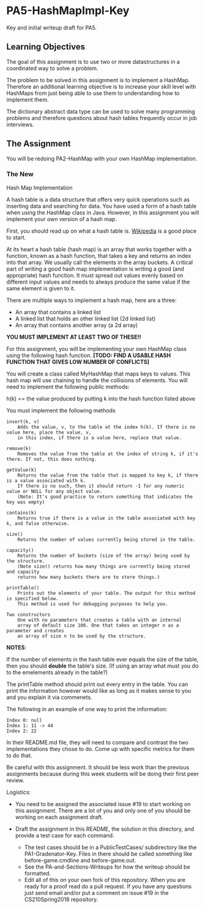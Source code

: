 # PA5-HashMapImpl-Key
Key and initial writeup draft for PA5.

## Learning Objectives

The goal of this assignment is to use two or more datastructures
in a coordinated way to solve a problem.

The problem to be solved in this assignment is to implement a 
HashMap.  Therefore an additional learning objective is to 
increase your skill level with HashMaps from just being able 
to use them to understanding how to implement them.

The dictionary abstract data type can be used to solve many
programming problems and therefore questions about hash tables 
frequently occur in job interviews.

## The Assignment

You will be redoing PA2-HashMap with your own HashMap implementation.

### The New
Hash Map Implementation


A hash table is a data structure that offers very quick operations such as inserting data
and searching for data. You have used a form of a hash table when using the HashMap
class in Java. However, in this assignment you will implement your own version of a hash map.


First, you should read up on what a hash table is. [Wikipedia](https://en.wikipedia.org/wiki/Hash_table) is a good place to start.

At its heart a hash table (hash map) is an array that works together with a function,
known as a hash function, that takes a key and returns an index into that array. We
usually call the elements in the array buckets. A critical part of writing a good
hash map implementation is writing a good (and appropriate) hash function. It must
spread out values evenly based on different input values and needs to always produce
the same value if the same element is given to it.


There are multiple ways to implement a hash map, here are a three:
- An array that contains a linked list
- A linked list that holds an other linked list (2d linked list)
- An array that contains another array (a 2d array)

**YOU MUST IMPLEMENT AT LEAST TWO OF THESE!!**


For this assignment, you will be implementing your own HashMap class using the following hash function.
**[TODO: FIND A USABLE HASH FUNCTION THAT GIVES LOW NUMBER OF CONFLICTS]**



You will create a class called MyHashMap that maps keys to values. This hash map will use chaining to handle the collisions of elements. You will need to implement the following public methods:


h(k) == the value produced by putting k into the hash function listed above 

You must implement the following methods
```
insert(k, v)
	Adds the value, v, to the table at the index h(k). If there is no value here, place the value, v,
	in this index, if there is a value here, replace that value.

remove(k) 
	Removes the value from the table at the index of string k, if it's there. If not, this does nothing. 

getValue(k) 
	Returns the value from the table that is mapped to key k, if there is a value associated with k.
	If there is no such, then it should return -1 for any numeric value or NULL for any object value.
	(Note: It's good practice to return something that indicates the key was empty)

contains(k)
	Returns true if there is a value in the table associated with key k, and false otherwise.

size() 
	Returns the number of values currently being stored in the table.

capacity()
	Returns the number of buckets (size of the array) being used by the structure.
	(Note size() returns how many things are currently being stored and capacity
	returns how many buckets there are to store things.)

printTable() 
	Prints out the elements of your table. The output for this method is specified below.
	This method is used for debugging purposes to help you.

Two constructors
	One with no parameters that creates a table with an internal
	array of default size 100. One that takes an integer n as a parameter and creates
	an array of size n to be used by the structure.

```

**NOTES**:

If the number of elements in the hash table ever equals the size of the table, then you should **double**
the table's size. (If using an array what must you do to the emelements already in the table?)

The printTable method should print out every entry in the table. You can print
the information however would like as long as it makes sense to you and you
explain it via commenets.

The following in an example of one way to print the information:

	Index 0: null
	Index 1: 11 -> 44
	Index 2: 22







































In their README.md file, they will need to compare and contrast the two
implementations they chose to do.  Come up with specific metrics for them
to do that.

Be careful with this assignment.  It should be less work than the previous 
assignments because during this week students will be doing their first
peer review.


Logistics:
* You need to be assigned the associated issue #19 to
start working on this assignment.  There are a lot of you and
only one of you should be working on each assignment draft.

* Draft the assignment in this README, the solution in this
directory, and provide a test case for each command.
  * The test cases should be in a PublicTestCases/ subdirectory 
  like the PA1-Gradenator-Key.  Files in there should be called
  something like before-game.cmdline and before-game.out.
  * See the PA-and-Sections-Writeups for how
  the writeup should be formatted.
  * Edit all of this on your own fork of this repository.  When 
  you are ready for a proof read do a pull request.  If you have 
  any questions just send email and/or put a comment on issue #19
  in the CS210Spring2018 repository.



